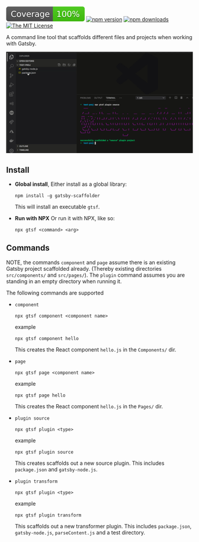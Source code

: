 ![Coverage](./badges/coverage.svg)
[![npm version](https://badge.fury.io/js/gatsby-scaffolder.svg)](https://www.npmjs.com/package/gatsby-scaffolder)
[![npm downloads](https://img.shields.io/npm/dm/gatsby-scaffolder?color=blue&label=npm%20downloads&style=flat-square)](https://www.npmjs.com/package/gatsby-server)
[![The MIT License](https://img.shields.io/badge/license-MIT-orange.svg?color=blue&style=flat-square)](http://opensource.org/licenses/MIT)

A command line tool that scaffolds different files and projects when working with Gatsby.

![Demo of command line tool](gatsby-cli.png)

## Install

- **Global install**, Either install as a global library:

    ```
    npm install -g gatsby-scaffolder
    ```

    This will install an executable `gtsf`.

- **Run with NPX**
Or run it with NPX, like so:

    ```
    npx gtsf <command> <arg>
    ```

## Commands

NOTE, the commands `component` and `page` assume there is an existing Gatsby project scaffolded already. (Thereby existing directories `src/components/` and `src/pages/`). The `plugin` command assumes you are standing in an empty directory when running it.

The following commands are supported

- `component`

    ```
    npx gtsf component <component name>
    ```

    example

    ```
    npx gtsf component hello
    ```

    This creates the React component `hello.js` in the `Components/` dir.
- `page`

    ```
    npx gtsf page <component name>
    ```

    example

    ```
    npx gtsf page hello
    ```

    This creates the React component `hello.js` in the `Pages/` dir.
- `plugin source`

    ```
    npx gtsf plugin <type>
    ```

    example

    ```
    npx gtsf plugin source
    ```

    This creates scaffolds out a new source plugin. This includes `package.json` and `gatsby-node.js`.
- `plugin transform`

  ```
  npx gtsf plugin <type>
  ```

  example

  ```
  npx gtsf plugin transform
  ```

  This scaffolds out a new transformer plugin. This includes `package.json`, `gatsby-node.js`, `parseContent.js` and a test directory.
